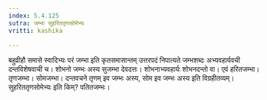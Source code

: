 ```yaml
---
index: 5.4.125
sutra: जम्भा सुहरिततृणसोमेभ्यः
vritti: kashika

---
```

बहुव्रीहौ समासे स्वादिभ्यः परं जम्भा इति कृतसमासान्तम् उत्तरपदं निपात्यते जम्भशब्दः अभ्यवहार्यवची दन्तविशेषवाची च। शोभनो जम्भः अस्य सुजम्भा देवदत्तः। शोभनाभ्यवहार्यः शोभनदन्तो वा। एवं हरितजम्भा। तृणजम्भा। सोमजम्भा। दन्तवचने तृणम् इव जम्भः अस्य, सोम इव जम्भः अस्य इति विग्रहीतव्यम्। सुहरिततृणसोमेभ्यः इति किम्? पतितजम्भः।